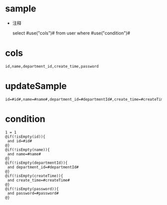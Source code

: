 sample
===
* 注释

	select #use("cols")# from user  where  #use("condition")#

cols
===
	id,name,department_id,create_time,password

updateSample
===
	
	id=#id#,name=#name#,department_id=#departmentId#,create_time=#createTime#,password=#password#

condition
===

	1 = 1  
	@if(!isEmpty(id)){
	 and id=#id#
	@}
	@if(!isEmpty(name)){
	 and name=#name#
	@}
	@if(!isEmpty(departmentId)){
	 and department_id=#departmentId#
	@}
	@if(!isEmpty(createTime)){
	 and create_time=#createTime#
	@}
	@if(!isEmpty(password)){
	 and password=#password#
	@}
	
	